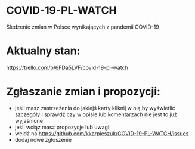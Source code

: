 # COVID-19-PL-WATCH
Śledzenie zmian w Polsce wynikających z pandemii COVID-19

# Aktualny stan:
https://trello.com/b/6FDa5LVF/covid-19-pl-watch 

# Zgłaszanie zmian i propozycji:
* jeśli masz zastrzeżenia do jakiejś karty kliknij w nią by wyświetlić szczegóły i sprawdź czy w opisie lub komentarzach nie jest to już wyjaśnione
* jeśli wciąż masz propozycje lub uwagi:
 * wejdź na https://github.com/kkarpieszuk/COVID-19-PL-WATCH/issues
 * dodaj nowe zgłoszenie 
